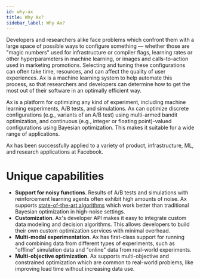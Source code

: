 ```yaml
---
id: why-ax
title: Why Ax?
sidebar_label: Why Ax?
---
```


Developers and researchers alike face problems which confront them with a large space of possible ways to configure something –– whether those are "magic numbers" used for infrastructure or compiler flags, learning rates or other hyperparameters in machine learning, or images and calls-to-action used in marketing promotions.  Selecting and tuning these configurations can often take time, resources, and can affect the quality of user experiences.  Ax is a machine learning system to help automate this process, so that researchers and developers can determine how to get the most out of their software in an optimally efficient way.

Ax is a platform for optimizing any kind of experiment, including machine learning experiments, A/B tests, and simulations.  Ax can optimize discrete configurations (e.g., variants of an A/B test) using multi-armed bandit optimization, and continuous (e.g., integer or floating point)-valued configurations using Bayesian optimization. This makes it suitable for a wide range of applications.

Ax has been successfully applied to a variety of product, infrastructure, ML, and research applications at Facebook.

# Unique capabilities
- **Support for noisy functions**.  Results of A/B tests and simulations with reinforcement learning agents often exhibit high amounts of noise.  Ax supports [state-of-the-art algorithms](https://research.facebook.com/blog/2018/09/efficient-tuning-of-online-systems-using-bayesian-optimization/) which work better than traditional Bayesian optimization in high-noise settings.
- **Customization**.  Ax's developer API makes it easy to integrate custom data modeling and decision algorithms. This allows developers to build their own custom optimization services with minimal overhead.
- **Multi-modal experimentation**.  Ax has first-class support for running and combining data from different types of experiments, such as "offline" simulation data and "online" data from real-world experiments.
- **Multi-objective optimization**. Ax supports multi-objective and constrained optimization which are common to real-world problems, like improving load time without increasing data use.
